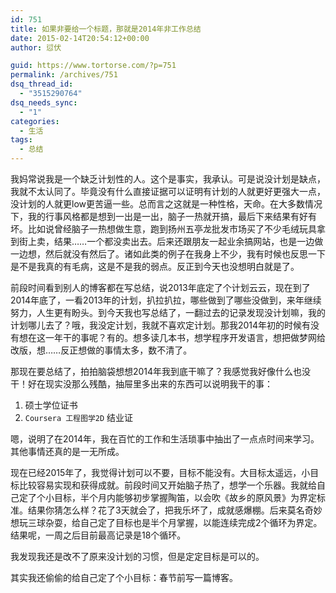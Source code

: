 ```yaml
---
id: 751
title: 如果非要给一个标题，那就是2014年非工作总结
date: 2015-02-14T20:54:12+00:00
author: 愆伏

guid: https://www.tortorse.com/?p=751
permalink: /archives/751
dsq_thread_id:
  - "3515290764"
dsq_needs_sync:
  - "1"
categories:
  - 生活
tags:
  - 总结
---
```

我妈常说我是一个缺乏计划性的人。这个是事实，我承认。可是说没计划是缺点，我就不太认同了。毕竟没有什么直接证据可以证明有计划的人就更好更强大一点，没计划的人就更low更苦逼一些。总而言之这就是一种性格，天命。在大多数情况下，我的行事风格都是想到一出是一出，脑子一热就开搞，最后下来结果有好有坏。比如说曾经脑子一热想做生意，跑到扬州五亭龙批发市场买了不少毛绒玩具拿到街上卖，结果……一个都没卖出去。后来还跟朋友一起业余搞网站，也是一边做一边想，然后就没有然后了。诸如此类的例子在我身上不少，我有时候也反思一下是不是我真的有毛病，这是不是我的弱点。反正到今天也没想明白就是了。

前段时间看到别人的博客都在写总结，说2013年底定了个计划云云，现在到了2014年底了，一看2013年的计划，扒拉扒拉，哪些做到了哪些没做到，来年继续努力，人生更有盼头。到今天我也写总结了，一翻过去的记录发现没计划嘛，我的计划哪儿去了？哦，我没定计划，我就不喜欢定计划。那我2014年初的时候有没有想在这一年干的事呢？有的。想多读几本书，想学程序开发语言，想把做梦网给改版，想……反正想做的事情太多，数不清了。
  
那现在要总结了，拍拍脑袋想想2014年我到底干嘛了？我感觉我好像什么也没干！好在现实没那么残酷，抽屉里多出来的东西可以说明我干的事：

1. 硕士学位证书
2. `Coursera 工程图学2D` 结业证

嗯，说明了在2014年，我在百忙的工作和生活琐事中抽出了一点点时间来学习。其他事情还真的是一无所成。

现在已经2015年了，我觉得计划可以不要，目标不能没有。大目标太遥远，小目标比较容易实现和获得成就。前段时间又开始脑子热了，想学一个乐器。我就给自己定了个小目标，半个月内能够初步掌握陶笛，以会吹《故乡的原风景》为界定标准。结果你猜怎么样？花了3天就会了，把我乐坏了，成就感爆棚。后来莫名奇妙想玩三球杂耍，给自己定了目标也是半个月掌握，以能连续完成2个循环为界定。结果呢，一周之后目前最高记录是18个循环。

我发现我还是改不了原来没计划的习惯，但是定定目标是可以的。
  
其实我还偷偷的给自己定了个小目标：春节前写一篇博客。